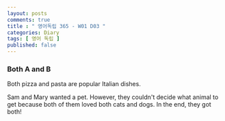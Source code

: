 ```yaml
---
layout: posts
comments: true
title : " 영어독립 365 - W01 D03 "
categories: Diary
tags: [ 영어 독립 ]
published: false
---
```


### Both A and B

Both pizza and pasta are popular Italian dishes.

Sam and Mary wanted a pet. 
However, they couldn't decide what animal to get because both of them loved both cats and dogs. 
In the end, they got both!